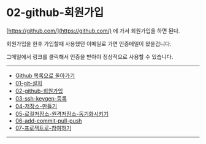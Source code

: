 # 02-github-회원가입

[https://github.com/](https://github.com/) 에 가서 회원가입을 하면 된다.

회원가입을 한후 가입할때 사용했던 이메일로 가면 인증메일이 왔을겁니다.

그메일에서 링크를 클릭해서 인증을 받아야 정상적으로 사용할 수 있습니다.





----

* [Github 목록으로 돌아가기](../README.md)
* [01-git-설치](01-git-설치.md)
* [02-github-회원가입](02-github-회원가입.md)
* [03-ssh-keygen-등록](03-ssh-keygen-등록.md)
* [04-저장소-만들기](04-저장소-만들기.md)
* [05-로컬저장소-원격저장소-동기화시키기](05-로컬저장소와-원격저장소-동기화시키기.md)
* [06-add-commit-pull-push](06-add-commit-pull-push.md)
* [07-프로젝트로-참여하기](07-프로젝트로-참여하기.md)

----